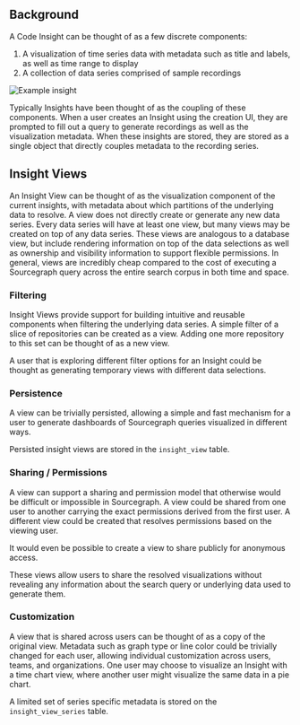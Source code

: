 
## Background
A Code Insight can be thought of as a few discrete components:
1. A visualization of time series data with metadata such as title and labels, as well as time range to display
2. A collection of data series comprised of sample recordings

![Example insight](https://raw.githubusercontent.com/sourcegraph/sourcegraph/1811a8392ab8fe85267c51a0f2a4ee2c9213b4ee/doc/dev/background-information/insights/diagrams/insight_example.png)

Typically Insights have been thought of as the coupling of these components. When a user creates an Insight using the creation UI, they are prompted to fill out a query to generate recordings as well as the visualization metadata. When these insights are stored, they are stored as a single object that directly couples metadata to the recording series.

## Insight Views
An Insight View can be thought of as the visualization component of the current insights, with metadata about which partitions of the underlying data to resolve. A view does not directly create or generate any new data series. Every data series will have at least one view, but many views may be created on top of any data series. These views are analogous to a database view, but include rendering information on top of the data selections as well as ownership and visibility information to support flexible permissions. In general, views are incredibly cheap compared to the cost of executing a Sourcegraph query across the entire search corpus in both time and space.

### Filtering
Insight Views provide support for building intuitive and reusable components when filtering the underlying data series. A simple filter of a slice of repositories can be created as a view. Adding one more repository to this set can be thought of as a new view.

A user that is exploring different filter options for an Insight could be thought as generating temporary views with different data selections.

### Persistence
A view can be trivially persisted, allowing a simple and fast mechanism for a user to generate dashboards of Sourcegraph queries visualized in different ways.

Persisted insight views are stored in the `insight_view` table.

### Sharing / Permissions
A view can support a sharing and permission model that otherwise would be difficult or impossible in Sourcegraph. A view could be shared from one user to another carrying the exact permissions derived from the first user. A different view could be created that resolves permissions based on the viewing user.

It would even be possible to create a view to share publicly for anonymous access.

These views allow users to share the resolved visualizations without revealing any information about the search query or underlying data used to generate them.

### Customization
A view that is shared across users can be thought of as a copy of the original view. Metadata such as graph type or line color could be trivially changed for each user, allowing individual customization across users, teams, and organizations. One user may choose to visualize an Insight with a time chart view, where another user might visualize the same data in a pie chart.

A limited set of series specific metadata is stored on the `insight_view_series` table.
